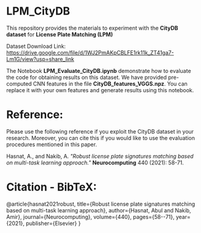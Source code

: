 # LPM_CityDB
This repository provides the materials to experiment with the **CityDB dataset** for **License Plate Matching (LPM)**

Dataset Download Link: https://drive.google.com/file/d/1WJ2PmAKpCBLFE1rk11k_ZT41ga7-Lm1G/view?usp=share_link

The Notebook **LPM_Evaluate_CityDB.ipynb** demonstrate how to evaluate the code for obtaining results on this dataset. We have provided pre-computed CNN features in the file **CityDB_features_VGGS.npz**. You can replace it with your own features and generate results using this notebook.

# Reference: 
Please use the following reference if you exploit the CityDB dataset in your research. Moreover, you can cite this if you would like to use the evaluation procedures mentioned in this paper.

Hasnat, A., and Nakib, A. _"Robust license plate signatures matching based on multi-task learning approach."_ **Neurocomputing** 440 (2021): 58-71.


# Citation - BibTeX:
@article{hasnat2021robust,
  title={Robust license plate signatures matching based on multi-task learning approach},
  author={Hasnat, Abul and Nakib, Amir},
  journal={Neurocomputing},
  volume={440},
  pages={58--71},
  year={2021},
  publisher={Elsevier}
}
